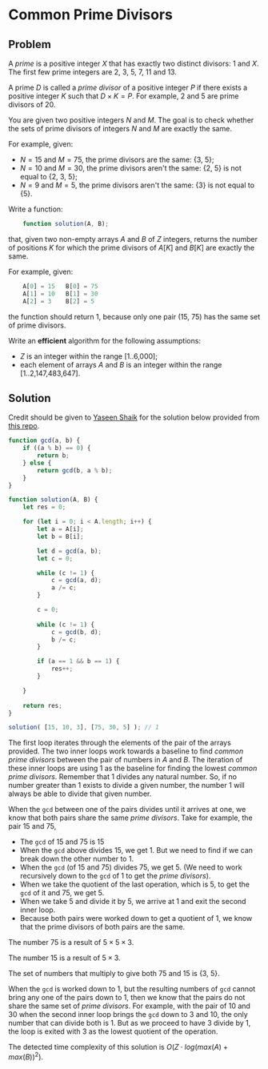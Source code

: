 # Common Prime Divisors

## Problem

A _prime_ is a positive integer $X$ that has exactly two distinct divisors: 1 and $X$. The first few prime integers are 2, 3, 5, 7, 11 and 13.

A prime $D$ is called a _prime divisor_ of a positive integer $P$ if there exists a positive integer $K$ such that $D \times K = P$. For example, 2 and 5 are prime divisors of 20.

You are given two positive integers $N$ and $M$. The goal is to check whether the sets of prime divisors of integers $N$ and $M$ are exactly the same.

For example, given:

- $N = 15$ and $M = 75$, the prime divisors are the same: {3, 5};
- $N = 10$ and $M = 30$, the prime divisors aren't the same: {2, 5} is not equal to {2, 3, 5};
- $N = 9$ and $M = 5$, the prime divisors aren't the same: {3} is not equal to {5}.

Write a function:

```js
    function solution(A, B);
```

that, given two non-empty arrays $A$ and $B$ of $Z$ integers, returns the number of positions $K$ for which the prime divisors of $A[K]$ and $B[K]$ are exactly the same.

For example, given:

```js
    A[0] = 15   B[0] = 75
    A[1] = 10   B[1] = 30
    A[2] = 3    B[2] = 5
```

the function should return 1, because only one pair (15, 75) has the same set of prime divisors.

Write an **efficient** algorithm for the following assumptions:

- $Z$ is an integer within the range [1..6,000];
- each element of arrays $A$ and $B$ is an integer within the range [1..2,147,483,647].

## Solution

Credit should be given to [Yaseen Shaik](https://github.com/yaseenshaik) for the solution below provided from [this repo](https://github.com/yaseenshaik/codility-solutions-javascript).

```js
function gcd(a, b) {
    if ((a % b) == 0) {
        return b;
    } else {
        return gcd(b, a % b);
    }
}

function solution(A, B) { 
    let res = 0;

    for (let i = 0; i < A.length; i++) {
        let a = A[i];
        let b = B[i];

        let d = gcd(a, b);
        let c = 0;

        while (c != 1) {
            c = gcd(a, d);
            a /= c;
        }

        c = 0;
        
        while (c != 1) {
            c = gcd(b, d);
            b /= c;
        }

        if (a == 1 && b == 1) {
            res++;
        }

    }
    
    return res;
}

solution( [15, 10, 3], [75, 30, 5] ); // 1
```

The first loop iterates through the elements of the pair of the arrays provided. The two inner loops work towards a baseline to find _common prime divisors_ between the pair of numbers in $A$ and $B$. The iteration of these inner loops are using 1 as the baseline for finding the lowest _common prime divisors_. Remember that 1 divides any natural number. So, if no number greater than 1 exists to divide a given number, the number 1 will always be able to divide that given number.

When the `gcd` between one of the pairs divides until it arrives at one, we know that both pairs share the same _prime divisors_. Take for example, the pair 15 and 75,
 - The `gcd` of 15 and 75 is 15
 - When the `gcd` above divides 15, we get 1. But we need to find if we can break down the other number to 1.
 - When the `gcd` (of 15 and 75) divides 75, we get 5. (We need to work recursively down to the `gcd` of 1 to get the _prime divisors_).
 - When we take the quotient of the last operation, which is 5, to get the `gcd` of it and 75, we get 5.
 - When we take 5 and divide it by 5, we arrive at 1 and exit the second inner loop.
 - Because both pairs were worked down to get a quotient of 1, we know that the prime divisors of both pairs are the same.

The number $75$ is a result of $5 \times 5 \times 3$.

The number $15$ is a result of $5 \times 3$.

The set of numbers that multiply to give both $75$ and $15$ is {3, 5}.

When the `gcd` is worked down to 1, but the resulting numbers of `gcd` cannot bring any one of the pairs down to 1, then we know that the pairs do not share the same set of _prime divisors_. For example, with the pair of 10 and 30 when the second inner loop brings the `gcd` down to 3 and 10, the only number that can divide both is 1. But as we proceed to have 3 divide by 1, the loop is exited with 3 as the lowest quotient of the operation.

The detected time complexity of this solution is $O(Z \cdot log(max(A) + max(B))^2)$.